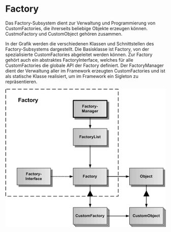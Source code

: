 # Factory

Das Factory-Subsystem dient zur Verwaltung und Programmierung von CustomFactories, die ihrerseits beliebige Objekte erzeugen können. CustmoFactory und CustomObject gehören zusammen.

In der Grafik werden die verschiedenen Klassen und Schnittstellen des Factory-Subsystems dargestellt.
Die Basisklasse ist Factory, von der spezialisierte CustomFactories abgeleitet werden können. Zur Factory gehört auch ein abstraktes FactoryInterface, welches für alle CustomFactories die globale API der Factory definiert. Der FactoryManager dient der Verwaltung aller im Framework erzeugten CustomFactories und ist als statische Klasse realisiert, um im Framework ein Sigleton zu repräsentieren.

![Gesamtarchitektur](./Factory-1.gif)


